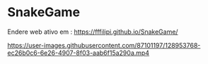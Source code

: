 

# SnakeGame

Endere web ativo em : https://fffilipi.github.io/SnakeGame/

https://user-images.githubusercontent.com/87101197/128953768-ec26b0c6-6e26-4907-8f03-aab6f15a290a.mp4
